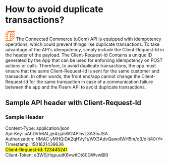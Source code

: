 
# How to avoid duplicate transactions?

<img title="icon" alt="Alt text" src="https://raw.githubusercontent.com/Fiserv/universal-commerce/develop/assets/images/Picture16.png" width="30" height="30">
 The Connected Commerce (uCom) API is equipped with idempotency operations, which could prevent things like duplicate transactions. To take advantage of the API's idempotency, simply include the Client-Request-Id in the header of the payload. The Client-Request-Id Contains a unique ID generated by the App that can be used for enforcing idempotency on POST actions or calls. Therefore, to avoid duplicate transactions, the app must ensure that the same Client-Request-Id is sent for the same customer and transaction. In other words, the front end/app cannot change the Client-Request-Id for the same transaction in case of a communication failure between the app and the Fiserv API to avoid duplicate transactions.

## Sample API header with Client-Request-Id

### Sample Header

Content-Type: application/json <br>
Api-Key: pAhDVh6ALjje4zja5W24PlhvL3A3mJSA <br>
Authorization: HMAC yMHQiDA2qHVy1t/WX3AdvQawoIWH5m/o3/dIit40rY= <br>
Timestamp: 1501621439636 <br>
<mark style="background-color: #FFFF00">Client-Request-Id: 123445241</mark> <br>
Client-Token: e3W0jHqpuutK6vwtlOt80GWvwBI0 <br>
